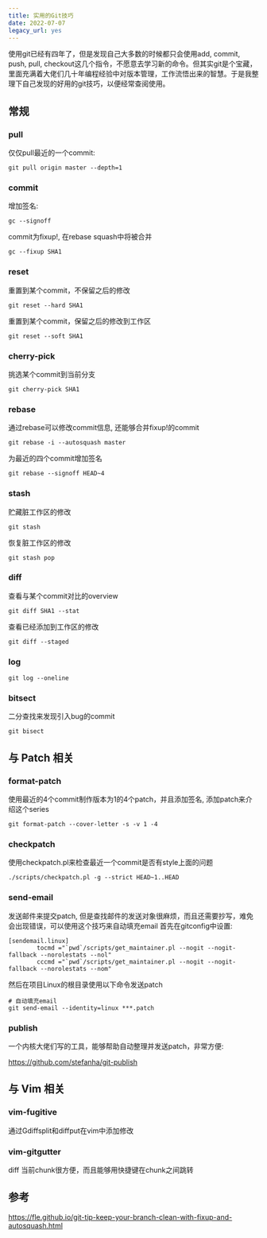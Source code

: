 ```yaml
---
title: 实用的Git技巧
date: 2022-07-07
legacy_url: yes
---
```


使用git已经有四年了，但是发现自己大多数的时候都只会使用add, commit, push, pull, checkout这几个指令，不愿意去学习新的命令。但其实git是个宝藏，里面充满着大佬们几十年编程经验中对版本管理，工作流悟出来的智慧。于是我整理下自己发现的好用的git技巧，以便经常查阅使用。

## 常规

### pull

仅仅pull最近的一个commit:
```
git pull origin master --depth=1
```

### commit

增加签名:

```
gc --signoff
```

commit为fixup!, 在rebase squash中将被合并

```
gc --fixup SHA1
```

### reset

重置到某个commit，不保留之后的修改
```
git reset --hard SHA1
```

重置到某个commit，保留之后的修改到工作区
```
git reset --soft SHA1
```

### cherry-pick

挑选某个commit到当前分支

```
git cherry-pick SHA1
```

### rebase

通过rebase可以修改commit信息, 还能够合并fixup!的commit
```
git rebase -i --autosquash master
```

为最近的四个commit增加签名
```
git rebase --signoff HEAD~4
```

### stash

贮藏脏工作区的修改

```
git stash
```

恢复脏工作区的修改

```
git stash pop
```

### diff

查看与某个commit对比的overview
```
git diff SHA1 --stat
```

查看已经添加到工作区的修改
```
git diff --staged
```

### log

```
git log --oneline
```

### bitsect

二分查找来发现引入bug的commit
```
git bisect
```

## 与 Patch 相关 

### format-patch

使用最近的4个commit制作版本为1的4个patch，并且添加签名, 添加patch来介绍这个series
```
git format-patch --cover-letter -s -v 1 -4
```

### checkpatch

使用checkpatch.pl来检查最近一个commit是否有style上面的问题
```
./scripts/checkpatch.pl -g --strict HEAD~1..HEAD
```

### send-email

发送邮件来提交patch, 但是查找邮件的发送对象很麻烦，而且还需要抄写，难免会出现错误，可以使用这个技巧来自动填充email
首先在gitconfig中设置:
```
[sendemail.linux]
        tocmd ="`pwd`/scripts/get_maintainer.pl --nogit --nogit-fallback --norolestats --nol"
        cccmd ="`pwd`/scripts/get_maintainer.pl --nogit --nogit-fallback --norolestats --nom"
```

然后在项目Linux的根目录使用以下命令发送patch
```
# 自动填充email
git send-email --identity=linux ***.patch
```

### publish

一个内核大佬们写的工具，能够帮助自动整理并发送patch，非常方便:

https://github.com/stefanha/git-publish

## 与 Vim 相关

### vim-fugitive

通过Gdiffsplit和diffput在vim中添加修改

### vim-gitgutter

diff 当前chunk很方便，而且能够用快捷键在chunk之间跳转

## 参考

https://fle.github.io/git-tip-keep-your-branch-clean-with-fixup-and-autosquash.html
